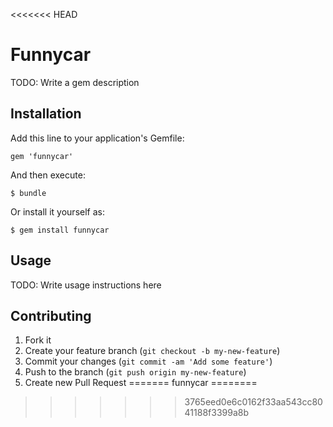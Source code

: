 <<<<<<< HEAD
# Funnycar

TODO: Write a gem description

## Installation

Add this line to your application's Gemfile:

    gem 'funnycar'

And then execute:

    $ bundle

Or install it yourself as:

    $ gem install funnycar

## Usage

TODO: Write usage instructions here

## Contributing

1. Fork it
2. Create your feature branch (`git checkout -b my-new-feature`)
3. Commit your changes (`git commit -am 'Add some feature'`)
4. Push to the branch (`git push origin my-new-feature`)
5. Create new Pull Request
=======
funnycar
========
>>>>>>> 3765eed0e6c0162f33aa543cc8041188f3399a8b
